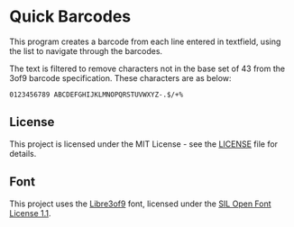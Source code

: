 # Quick Barcodes

This program creates a barcode from each line entered in textfield, using the list to navigate through the barcodes.

The text is filtered to remove characters not in the base set of 43 from the 3of9 barcode specification. These characters are as below:

`0123456789 ABCDEFGHIJKLMNOPQRSTUVWXYZ-.$/+%`



## License

This project is licensed under the MIT License - see the [LICENSE](LICENSE) file for details.


## Font

This project uses the [Libre3of9](https://github.com/graphicore/librebarcode) font, licensed under the [SIL Open Font License 1.1](OFL.txt).
